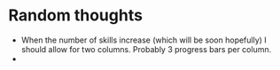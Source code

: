 # Random thoughts

- When the number of skills increase (which will be soon hopefully) I should allow for two
  columns. Probably 3 progress bars per column.
- 